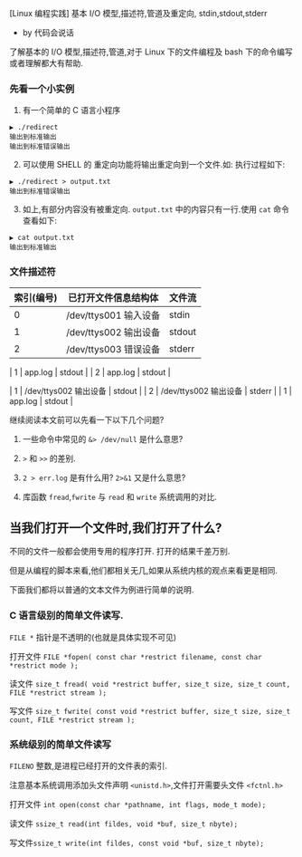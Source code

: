 [Linux 编程实践] 基本 I/O 模型,描述符,管道及重定向, stdin,stdout,stderr

- by 代码会说话

了解基本的 I/O 模型,描述符,管道,对于 Linux 下的文件编程及 bash 下的命令编写或者理解都大有帮助.

### 先看一个小实例

1. 有一个简单的 C 语言小程序

```
▶ ./redirect
输出到标准输出
输出到标准错误输出
```

2. 可以使用 SHELL 的 重定向功能将输出重定向到一个文件.如:
   执行过程如下:

```
▶ ./redirect > output.txt
输出到标准错误输出
```

3. 如上,有部分内容没有被重定向. `output.txt` 中的内容只有一行.使用 `cat` 命令查看如下:

```
▶ cat output.txt
输出到标准输出
```

### 文件描述符

| 索引(编号) | 已打开文件信息结构体  | 文件流 |
| ---------- | --------------------- | ------ |
| 0          | /dev/ttys001 输入设备 | stdin  |
| 1          | /dev/ttys002 输出设备 | stdout |
| 2          | /dev/ttys003 错误设备 | stderr |

| 1 | app.log | stdout |
| 2 | app.log | stdout |

| 1 | /dev/ttys002 输出设备 | stdout |
| 2 | /dev/ttys002 输出设备 | stderr |
| 1 | app.log | stdout |

继续阅读本文前可以先看一下以下几个问题?

1. 一些命令中常见的 `&> /dev/null` 是什么意思?

2. `>` 和 `>>` 的差别.

3. `2 > err.log` 是有什么用? `2>&1` 又是什么意思?

4. 库函数 `fread`,`fwrite` 与 `read` 和 `write` 系统调用的对比.

## 当我们打开一个文件时,我们打开了什么?

不同的文件一般都会使用专用的程序打开. 打开的结果千差万别.

但是从编程的脚本来看,他们都相关无几,如果从系统内核的观点来看更是相同.

下面我们都将以普通的文本文件为例进行简单的说明.

### C 语言级别的简单文件读写.

`FILE *` 指针是不透明的(也就是具体实现不可见)

打开文件 `FILE *fopen( const char *restrict filename, const char *restrict mode );`

读文件 `size_t fread( void *restrict buffer, size_t size, size_t count, FILE *restrict stream );`

写文件 `size_t fwrite( const void *restrict buffer, size_t size, size_t count, FILE *restrict stream );`

### 系统级别的简单文件读写

`FILENO` 整数,是进程已经打开的文件表的索引.

注意基本系统调用添加头文件声明 `<unistd.h>`,文件打开需要头文件 `<fctnl.h>`

打开文件 `int open(const char *pathname, int flags, mode_t mode);`

读文件 `ssize_t read(int fildes, void *buf, size_t nbyte);`

写文件 ​`ssize_t write(int fildes, const void *buf, size_t nbyte);`
